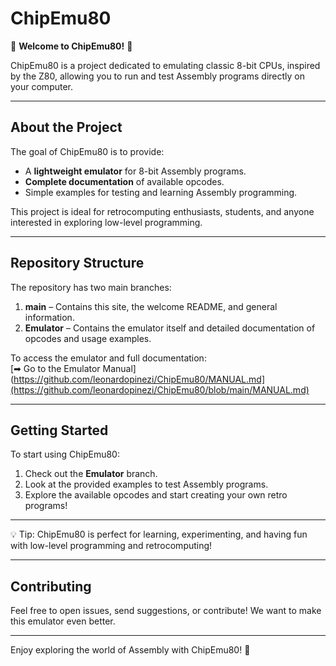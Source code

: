 # ChipEmu80

🎉 **Welcome to ChipEmu80!** 🎉

ChipEmu80 is a project dedicated to emulating classic 8-bit CPUs, inspired by the Z80, allowing you to run and test Assembly programs directly on your computer.  

---

## About the Project

The goal of ChipEmu80 is to provide:

- A **lightweight emulator** for 8-bit Assembly programs.  
- **Complete documentation** of available opcodes.  
- Simple examples for testing and learning Assembly programming.  

This project is ideal for retrocomputing enthusiasts, students, and anyone interested in exploring low-level programming.

---

## Repository Structure

The repository has two main branches:

1. **main** – Contains this site, the welcome README, and general information.  
2. **Emulator** – Contains the emulator itself and detailed documentation of opcodes and usage examples.  

To access the emulator and full documentation:  
[➡ Go to the Emulator Manual](https://github.com/leonardopinezi/ChipEmu80/MANUAL.md](https://github.com/leonardopinezi/ChipEmu80/blob/main/MANUAL.md)  

---

## Getting Started

To start using ChipEmu80:

1. Check out the **Emulator** branch.  
2. Look at the provided examples to test Assembly programs.  
3. Explore the available opcodes and start creating your own retro programs!  

---

💡 Tip: ChipEmu80 is perfect for learning, experimenting, and having fun with low-level programming and retrocomputing!

---

## Contributing

Feel free to open issues, send suggestions, or contribute! We want to make this emulator even better.

---

Enjoy exploring the world of Assembly with ChipEmu80! 🚀
